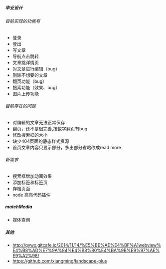##### 毕业设计 #####
###### 目前实现的功能有 ######
- 登录
- 登出
- 写文章
- 导航点击跳转
- 文章跳详情页
- 对文章进行编辑（bug）
- 删除不想要的文章
- 翻页功能（bug）
- 搜索功能（效果、bug）
- 图片上传功能

###### 目前存在的问题 ######
- 对编辑的文章无法正常保存
- 翻页，还不是很完善,按数字翻页有bug
- 修改搜索框的大小
- 缺少404页面的静态样式资源
- 首页文章内容只显示部分，多出部分省略改成read more

###### 新需求 ######
- 搜索框增加动画效果
- 添加标签和标签页
- 存档页面
- node 高亮代码插件

##### matchMedia #####
- 媒体查询

##### 其他 #####
- http://qywx.gitcafe.io/2014/11/14/%E5%BE%AE%E4%BF%A1webview%E4%B8%AD%E7%9A%84%E4%B8%80%E4%BA%9B%E9%97%AE%E9%A2%98/
- https://github.com/xiangming/landscape-plus